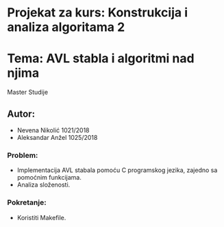 # Projekat za kurs: Konstrukcija i analiza algoritama 2
# Tema: AVL stabla i algoritmi nad njima
Master Studije

## Autor:
* Nevena Nikolić 1021/2018
* Aleksandar Anžel 1025/2018

### Problem:
* Implementacija AVL stabala pomoću C programskog jezika, zajedno sa pomoćnim funkcijama.
* Analiza složenosti.

### Pokretanje:
* Koristiti Makefile.

